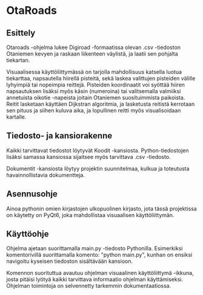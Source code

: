 # OtaRoads

## Esittely

Otaroads -ohjelma lukee Digiroad -formaatissa olevan .csv -tiedoston Otaniemen kevyen ja raskaan liikenteen väylistä, ja laatii sen pohjalta tiekartan.

Visuaalisessa käyttöliittymässä on tarjolla mahdollisuus katsella luotua tiekarttaa, napsautella hiirellä pisteitä, sekä laskea valittujen pisteiden välille lyhyimpiä tai nopeimpia reittejä. Pisteiden koordinaatit voi syöttää hiiren napsautuksen lisäksi myös käsin (numeroina) tai valitsemalla valmiiksi annetuista oikotie -napeista joitain Otaniemen suosituimmista paikoista. Reitit lasketaan käyttäen Dijkstran algoritmia, ja lasketusta reitistä kerrotaan sen pituus ja siihen kuluva aika, ja lopullinen reitti myös visualisoidaan kartalle.

## Tiedosto- ja kansiorakenne

Kaikki tarvittavat tiedostot löytyvät Koodit -kansiosta. Python-tiedostojen lisäksi samassa kansiossa sijaitsee myös tarvittava .csv -tiedosto.

Dokumentit -kansiosta löytyy projektin suunnitelmaa, kulkua ja toteutusta havainnollistavia dokumentteja.


## Asennusohje

Ainoa pythonin omien kirjastojen ulkopuolinen kirjasto, jota tässä projektissa on käytetty on PyQt6, joka mahdollistaa visuaalisen käyttöliittymän.

## Käyttöohje

Ohjelma ajetaan suorittamalla main.py -tiedosto Pythonilla. Esimerkiksi komentorivillä suorittamalla komento: "python main.py", kunhan on ensiksi navigoitu kyseisen tiedoston sisältävään kansioon. 

Komennon suorituttua avautuu ohjelman visuaalinen käyttöliittymä -ikkuna, josta pitäisi lyötyä kaikki tarvittava informaatio ohjelman käyttämiseksi. Ohjelman toimintoja on selvennetty tarkemmin dokumentaatiossa.



